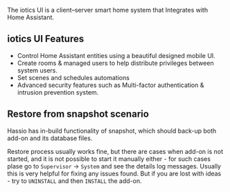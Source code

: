 The iotics UI is a client–server smart home system that Integrates with Home Assistant. 

## iotics UI Features

- Control Home Assistant entities using a beautiful designed mobile UI.
- Create rooms & managed users to help distribute privileges between system users.
- Set scenes and schedules automations 
- Advanced security features such as Multi-factor authentication & intrusion prevention system.

## Restore from snapshot scenario

Hassio has in-build functionality of snapshot, which should back-up both add-on and its database files. 

Restore process usually works fine, but there are cases when add-on is not started, and it is not possible to start it manually either - for such cases plase go to `Supervisor` -> `System` and see the details log messages. Usually this is very helpful for fixing any issues found. But if you are lost with ideas - try to `UNINSTALL` and then `INSTALL` the add-on.

